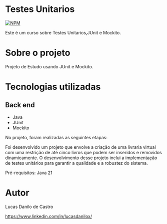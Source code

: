# Testes Unitarios
[![NPM](https://img.shields.io/npm/l/react)](https://github.com/lucasdanilox/Projeto-springboot3-jpa/blob/main/LICENSE) 

Este é um curso sobre Testes Unitarios,JUnit e Mockito.


# Sobre o projeto

 Projeto de Estudo usando JUnit e Mockito.

# Tecnologias utilizadas
## Back end
- Java
- JUnit
- Mockito

No projeto, foram realizadas as seguintes etapas:

Foi desenvolvido um projeto que envolve a criação de uma livraria virtual com uma restrição de até cinco livros que podem ser inseridos
e removidos dinamicamente. 
O desenvolvimento desse projeto inclui a implementação de testes unitários para garantir a qualidade e a robustez do sistema.

Pré-requisitos: Java 21

# Autor

Lucas Danilo de Castro

https://www.linkedin.com/in/lucasdanilox/


